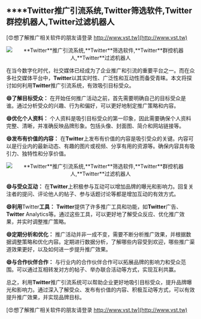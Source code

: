 ## ****Twitter**推广引流系统,**Twitter**筛选软件,**Twitter**群控机器人,**Twitter**过滤机器人**

[😍想了解推广相关软件的朋友请登录 http://www.vst.tw](http://www.vst.tw)

 <center><img src="https://vst.tw/MP4/tuiguang/png/2.png" alt="**Twitter**推广引流系统,**Twitter**筛选软件,**Twitter**群控机器人,**Twitter**过滤机器人"></center>

在当今数字化时代，社交媒体已经成为了企业推广和引流的重要平台之一。而在众多社交媒体平台中，**Twitter**以其实时性、广泛性和互动性而备受青睐。本文将探讨如何利用**Twitter**推广引流系统，有效吸引目标受众。

**😄了解目标受众：**
在开始任何推广活动之前，首先需要明确自己的目标受众是谁。通过分析受众的兴趣、行为和偏好，可以更好地制定推广策略和内容。

**😄优化个人资料：**
个人资料是吸引目标受众的第一印象，因此需要确保个人资料完整、清晰，并准确反映品牌形象。包括头像、封面图、简介和网站链接等。

**😄发布有价值的内容：**
在**Twitter**上发布有价值的内容是吸引受众的关键。内容可以是行业内的最新动态、有趣的图片或视频、分享有用的资源等。确保内容具有吸引力、独特性和分享价值。

 <center><img src="https://vst.tw/MP4/tuiguang/png/4.png" alt="**Twitter**推广引流系统,**Twitter**筛选软件,**Twitter**群控机器人,**Twitter**过滤机器人"></center>

**😄与受众互动：**
在**Twitter**上积极参与互动可以增加品牌的曝光和影响力。回复关注者的提问、评论他人的帖子、参与话题讨论等都是增加互动的有效方式。

**😄利用**Twitter**工具：**
**Twitter**提供了许多推广工具和功能，如**Twitter**广告、**Twitter** Analytics等。通过这些工具，可以更好地了解受众反应、优化推广效果，并实时调整推广策略。

**😄定期分析和优化：**
推广活动并非一成不变，需要不断分析推广效果，并根据数据调整策略和优化内容。定期进行数据分析，了解哪些内容受到欢迎，哪些推广渠道效果更好，以及如何进一步提升推广效果。

**😄与合作伙伴合作：**
与行业内的合作伙伴合作可以拓展品牌的影响力和受众范围。可以通过互相转发对方的帖子、举办联合活动等方式，实现互利共赢。

总之，利用**Twitter**推广引流系统可以帮助企业更好地吸引目标受众，提升品牌曝光和影响力。通过深入了解受众、发布有价值的内容、积极互动等方式，可以有效提升推广效果，并实现品牌目标。

[😍想了解推广相关软件的朋友请登录 http://www.vst.tw](http://www.vst.tw)



